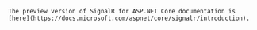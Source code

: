 `The preview version of SignalR for ASP.NET Core documentation is [here](https://docs.microsoft.com/aspnet/core/signalr/introduction).`
